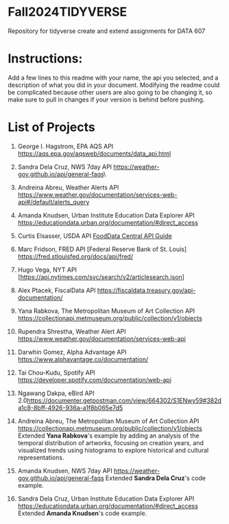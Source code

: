 # Fall2024TIDYVERSE

Repository for tidyverse create and extend assignments for DATA 607

# Instructions:

Add a few lines to this readme with your name, the api you selected, and a description of what you did in your document. Modifying the readme could be complicated because other users are also going to be changing it, so make sure to pull in changes if your version is behind before pushing.

# List of Projects

1.  George I. Hagstrom, EPA AQS API <https://aqs.epa.gov/aqsweb/documents/data_api.html>

2.  Sandra Dela Cruz, NWS 7day API <https://weather-gov.github.io/api/general-faqs>\

3.  Andreina Abreu, Weather Alerts API <https://www.weather.gov/documentation/services-web-api#/default/alerts_query>

4.  Amanda Knudsen, Urban Institute Education Data Explorer API <https://educationdata.urban.org/documentation/#direct_access>

5.  Curtis Elsasser, USDA API [FoodData Central API Guide](https://fdc.nal.usda.gov/api-guide.html)

6.  Marc Fridson, FRED API [Federal Reserve Bank of St. Louis] https://fred.stlouisfed.org/docs/api/fred/

7.  Hugo Vega, NYT API [<https://api.nytimes.com/svc/search/v2/articlesearch.json>]

8.  Alex Ptacek, FiscalData API <https://fiscaldata.treasury.gov/api-documentation/>

9.  Yana Rabkova, The Metropolitan Museum of Art Collection API <https://collectionapi.metmuseum.org/public/collection/v1/objects>

10. Rupendra Shrestha, Weather Alert API <https://www.weather.gov/documentation/services-web-api>

11. Darwhin Gomez, Alpha Advantage API <https://www.alphavantage.co/documentation/>

12. Tai Chou-Kudu, Spotify API <https://developer.spotify.com/documentation/web-api>

13. Ngawang Dakpa, eBird API 2.0<https://documenter.getpostman.com/view/664302/S1ENwy59#382da1c8-8bff-4926-936a-a1f8b065e7d5>                    
14. Andreina Abreu, The Metropolitan Museum of Art Collection API <https://collectionapi.metmuseum.org/public/collection/v1/objects>
Extended **Yana Rabkova**'s example by adding an analysis of the temporal distribution of artworks, focusing on creation years, and visualized trends using histograms to explore historical and cultural representations.

15. Amanda Knudsen, NWS 7day API <https://weather-gov.github.io/api/general-faqs> Extended **Sandra Dela Cruz**'s code example.

16. Sandra Dela Cruz, Urban Institute Education Data Explorer API <https://educationdata.urban.org/documentation/#direct_access> Extended **Amanda Knudsen**'s code example.
